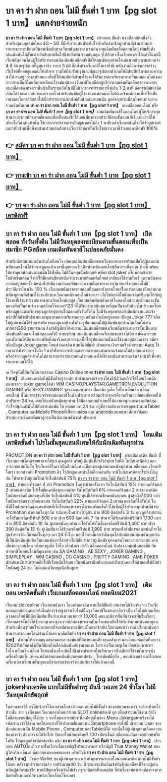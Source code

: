 # บา คา ร่า ฝาก ถอน ไม่มี ขั้นต่ำ 1 บาท【pg slot 1 บาท】  แตกง่ายจ่ายหนัก

**บา คา ร่า ฝาก ถอน ไม่มี ขั้นต่ำ 1 บาท【pg slot 1 บาท】** ฝากถอน ขั้นต่ำ  ทางเลือกอีกหนึ่งสิ่งสำหรับผู้คนยุคสมัยใหม่ 4G – 5G ที่มีบริการแสนประทับใจสำหรับสมาชิกทุกท่านที่เข้ามาร่วมทำรายการลงทะเบียนเป็นสมาชิกกับทางเว็บพนันของทางเราเล่น เกมเดิมพันสล็อตออนไลน์ เติมขั้นต่ำ เล่นเดิมพันได้ตั้งแต่ หลักสิบบาทขึ้นไปถึงหลักพัน ร่วมสนุกสุด ๆไปกับทางในเว็บของเราได้แล้วในตอนี้เว็บพนันออนไลน์ผู้ให้บริการเกมพนันเดิมพันสล็อตที่เปิดให้สมาชิกทุกท่านได้เล่นมาอย่างนานมากกว่า 4 ปี มีภาพรูปแบบที่ดูสมจจริง ระบบ 3 มิติ
อีกทั้งทางเว็บคาสิโนเรายังมี พนักงานมืออาชีพการสร้างเว็บไซต์ที่คอยดูแลและให้บริการ  รวมไปถึงปรับปรุงและพัฒนารูปแบบตัวเกมให้มีประสิทธิภาพและความน่าใช้งานอยู่อย่างสม่ำเสมอ เพื่อที่ให้สมาชิกที่เข้ามาใช้งานได้รับการต้อนรับจากทางเว็บเกมออนไลน์ของเราอย่างเต็มที่โดยที่ขาดเหลืออะไรแม้แต่น้อย เว็บคาสิโนสล็อตผู้บริการเกมเดิมพันสล็อตของทางค่ายเกมสล็อตของทางเรานั้นยังเป็นระบบอัตโนมัติใช้เวลาการทำรายการไม่เกิน 1-2 นาที ต่อการเติมเครดิต เรียกได้ว่าสะดวกสบายและรวดเร็วสำหรับสมาชิกผู้ใช้งานแน่นอนและไม่ต้องแจ้งพนักงานที่ทำให้เสียเวลาและโอกาสอีกต่อไปเมื่อทำรายการฝากตังค์กับนักเล่นเกมพนัน
ลูกค้าทุกท่านที่สนใจอยากจะลองร่วมเดิมพันเกม **บา คา ร่า ฝาก ถอน ไม่มี ขั้นต่ำ 1 บาท【pg slot 1 บาท】** เกมสล็อตออนไลน์ หรือ ***บา คา ร่า ฝาก ถอน ไม่มี ขั้นต่ำ 1 บาท【pg slot 1 บาท】*** เกมเดิมพันคาสิโนออนไลน์ผู้ใช้บริการทุกท่านสามารถสมัครตามขั้นตอนเพื่อเป็นสมาชิกได้เลยเพียงกรอกประวัติตามขั้นตอนที่เว็บเกมเรามีให้เพียงไม่กี่ลำดับเท่านั้น ใช้เวลาการทำรายการเปิดยูสเซอร์ไม่ถึง 1 นาทีเหล่าเซียนพนันก็จะได้รับยูสเซอร์และรหัสผ่านเพื่อที่จะเข้ามาร่วมเล่นกับทางเว็บเราสมัครกับเว็บไซต์เราเวลานี้รับเลยเครดิตฟรี 100%

## 👉 [สมัคร บา คา ร่า ฝาก ถอน ไม่มี ขั้นต่ำ 1 บาท【pg slot 1 บาท】](https://archa888.com/)
## 👉 [ทางเข้า บา คา ร่า ฝาก ถอน ไม่มี ขั้นต่ำ 1 บาท【pg slot 1 บาท】](https://archa888.com/)
## 👉 [บา คา ร่า ฝาก ถอน ไม่มี ขั้นต่ำ 1 บาท【pg slot 1 บาท】 เครดิตฟรี](https://archa888.com/)

## บา คา ร่า ฝาก ถอน ไม่มี ขั้นต่ำ 1 บาท【pg slot 1 บาท】 เปิดตลอด ทั้งวันทั้งคืน ไม่มีวันหยุดลงทะเบียนตามขั้นตอนเพื่อเป็นสมาชิก PGสล็อต เกมเดิมพันคาสิโนปลอดภัยมั่นคง

สำหรับนักเล่นเกมพนันท่านใดที่สนใจ เล่นเกมเดิมพันสล็อตของเว็บของทางเราพร้อมเปิดให้ผู้เล่นเกมพนันออนไลน์ได้รับการดูแลแล้วเวลานี้สุดยอดเว็บเดิมพันพนันออนไลน์ที่มาแรงที่สุด ณ ช่วงนี้ พร้อมให้การดูแลนักเล่นเกมพนันได้ทั้งคืน ไม่มีวันหยุดนักขัตฤกษ์ สมัคร slot joker แจ็กพอตเข้าง่าย โบนัสเข้าตลอด จึงทำให้มีเหล่าเซียนพนันจำนวนมากติดอกติดใจแล้วกลับมาใช้งานกับเว็บเกมพนันของเราต่ออยู่บ่อยครั้ง มิหนำซ้ำยังมีความปลอดภัยและมีความมั่นคงทางการเงินจ่ายจริงทุกยอดไม่มีประวัติการโกงเงิน 100 % เว็บเกมพนันเราครอบคลุมที่สุดและยังตอบโจทย์ในการเล่นของนักเล่นเกมพนันทุกคนที่เข้ามาใช้งานกับทางเว็บเกมพนันออนไลน์ของเรา
เว็บไซต์เรามีโบนัสเครดิตฟรีแจกให้กับผู้ใช้งานที่เข้ามาทำรายการลงทะเบียนใหม่ทุกยูส เว็บเกมเดิมพันพนันคาสิโนออนไลน์ลงทะเบียนตามขั้นตอนเพื่อเป็นสมาชิก เกมสล็อตโจ๊กเกอร์123 ที่ได้รับกระแสนิยมมากที่สุดเป็นระดับต้นๆในประเทศไทย พร้อมดูแลและบริการคุณลูกค้าทุกท่านได้ตลอดทั้งวันทั้งคืน ไม่มีวันหยุดพร้อมยังมีพนักงานและเจ้าหน้าที่ที่มีประสิทธิภาพและคุณภาพคอยบริการและดูแลนักล่าโบนัสอยู่ตลอด เปิดยูส Joker 777 เพื่อให้ผู้เล่นพนันได้รับการบริการและดูแลอย่างทั่วถึงมีรูปแบบเกมให้ผู้เดิมพันทุกท่านได้เลือกใช้งานมากกว่า300 รายการเกม
สิ่งสำคัญที่ทำให้ค่ายเกมเดิมพันสล็อตของเว็บพนันของทางเรานั้นเป็นเกมเดิมพันสล็อตแจกโบนัสตลอดทั้งปี ลงทะเบียน  เกมเดิมพันสล็อตเว็บเกมของเราได้มีการพัฒนาระบบและตัวเกมให้มีภาพกราฟฟิกที่สมจริงและสวยงามเพื่อให้รูปแบบเกมนั้นน่าใช้งานอยู่ตลอดเวลา สมัครเพื่อเปิดยูส Joker game โอนฝากเครดิต แบบไม่มีขั้นต่ำ ฝากถอน เงินรวดเร็วด้วยระบบ Auto ใช้เวลาการทำรายการไม่ถึง 1 นาทีทั้งรายการฝากและรายการถอนสามารถแจ้งถอนได้ด้วยตนเองง่ายๆ หรือถ้าหากลูกค้าท่านใดไม่สามารถทำรายการถอนด้วยตนเองได้เซียนพนันสามารถแจ้งเจ้าหน้าที่เพื่อทำรายการถอนให้ได้

ณ ปัจจุบันนี้ยืนยันได้เลยว่าเกม  Casino Online **บา คา ร่า ฝาก ถอน ไม่มี ขั้นต่ำ 1 บาท【pg slot 1 บาท】** เติมถอนเครดิตไม่มีขั้นต่ำทรูวอเลท กำลังมาแรงแซงทางโค้ง2021เลยก็ว่าได้โดยเว็บพนันของทางเรา joker gameได้นำ  WM CASINO,PLAYSTAR,GAMETRON,EVOLUTION GAMING หรือ SEXY GAMING จุดรวมเกมบาคาร่า ป๊อกเด้ง รูเล็ต ไฮโล แบ็กแจ๊ค สล็อตออนไลน์ ที่ได้มาตรฐานจากจากบ่อนคาสิโนต่างประเทศ พร้อมบริการอย่าดีรวดเร็วและปลอดภัยคอยให้คำปรึกษา 24 ชม. มอบให้แก่นักพนันทุกท่าน ได้มีออกแบบตัวเกมที่ให้ความสนุกและความมันส์สุดเร้าใจสนุกและมันไปกับการเดิมพัน ได้ ตลอดเวลา 24 ชม. อยู่ที่ความต้องการของคุณผ่านบนTablet , Computer และMobile Phoneที่เป็นระบบios และ androidแบบพกพา ศึกษาวิธีและประสบการณ์และพัฒนาสู่การเป็นนักเล่นพนันระดับประเทศ

## บา คา ร่า ฝาก ถอน ไม่มี ขั้นต่ำ 1 บาท【pg slot 1 บาท】 โอนเติมเครดิตขั้นต่ำ โปรโมชั่นสุดแสนพิเศษให้กับนักเดิมพันทุกท่าน

 PROMOTION  **บา คา ร่า ฝาก ถอน ไม่มี ขั้นต่ำ 1 บาท【pg slot 1 บาท】** ฝากเติมเครดิต ขั้นต่ำ ที่เว็บเกมออนไลน์เราอยากจะให้แก่  คุณลูกค้า หรือผู้เดิมพันที่กำลังค้นหาเว็บที่มี โบนัสเครดิตดีๆ และการแจกแบบไม่กั๊ก ให้เว็บคาสิโนเราเป็นอีกหนึ่งทางเลือกของผู้เล่นเกมพนันทุกท่าน สล็อตxo เว็บคาสิโนเรา ขอกล่าวกับ Promotion ดีๆ ให้กับผู้เล่นพนันได้เลือกเล่นกัน จะมีโบนัสเครดิตอะไรบ้างไปดูกัน
โปรสำหรับผู้เล่นใหม่ รับโบนัสทันที 75% [บา คา ร่า ฝาก ถอน ไม่มี ขั้นต่ำ 1 บาท【pg slot 1 บาท】](https://archa888.com/) ทำยอดเทิร์นแค่ 4 เท่า
 Promotion ในการฝากครั้งแรก รับโบนัสทันที 15% ทำยอดเทิร์นแค่ 2 เท่าของเครดิต
โปรโมชั่นเครดิตทุกยอดฝาก รับโบนัสทันที 6% ทำยอดเทิร์นแค่ 2 เท่าของเครดิต
โบนัสเครดิตคืนยอดทุนที่เสีย รับโบนัสทันที 5% ทุนที่เสียจากเซียนพนันทุกคน สูงสุดถึง7,000 บาท
โบนัสเครดิตชวนเพื่อนมาเล่น รับโบนัสทันที 22% ทำยอดเทิร์นแค่ 2 เท่าของเครดิตที่ได้รับไป
ในทั้งนี้โบนัสเครดิตสุดแสนพิศษที่เว็บไซต์ของทางเราได้จัดเตรียมขึ้นไว้ให้เพื่อผู้ใช้บริการทุกท่านที่น่ารัก  Promotion ฝากเล่นในทุกวัน จะมีแบบไหนบ้างไปดูกัน
ฝาก 800 ติดต่อกัน 3 วัน คุณลูกค้าทุกท่านจะได้รับเครดิตฟรีทันที 500 บาท
ฝาก 600 ติดต่อกัน 7 วัน ท่านจะได้รับเครดิตฟรีทันที 1,100 บาท
ฝาก 800 ติดต่อกัน 10 วัน ผู้เล่นพนันทุกท่านจะได้รับโปรโมชั่นเครดิตฟรีทันที 1,400 บาท
ฝาก 300 ติดต่อกัน 15 วัน ผู้เดิมพันจะได้รับเครดิตฟรีทันที 1,900 บาท
พร้อมทั้งยังมีการเล่นพนันที่จะได้ลุ้นรับรางวัลแจ็กพอตในทุกๆเวลา 24 ชั่วโมง บอกไว้ตรงนี้เลยว่าคืนทุนให้กับนักเล่นเกมพนันทุกท่านที่เป็นนักเดิมพันกับเว็บเกมพนันเราได้อย่างไม่มีอั้น หากว่าผู้เดิมพันทุกคนสนใจและอยากจะเล่น เกมเสี่ยงดวงออนไลน์ หรือเกมรูเล็ต ไฮโล เสือมังกร กำถั่ว สล็อตออนไลน์ ยิงปลา เกมพนันยอดฮิต กับค่ายคาสิโนออนไลน์ที่คุณชอบ เช่น SA GAMING , AE SEXY , JOKER GAMING , SIMPLEPLAY , WM CASINO , DG CASINO , PRETTY GAMING , AMB POKER  นักเล่นพนันสามารถคลิ๊กไปที่เว็บพนันได้เลย เว็บพนันเรามีพนักงานและทีมงานคอยให้คำตอบให้นักล่าโบนัสอยู่ 24 ชม. ไม่มีแม้แต่วันหยุดนักขัตฤกษ์

## บา คา ร่า ฝาก ถอน ไม่มี ขั้นต่ำ 1 บาท【pg slot 1 บาท】 เติมถอน เครดิตขั้นต่ำ  เว็บเกมสล็อตออนไลน์ ยอดนิยม2021

เว็บเกม slot online เว็บเกมพนันเรา โอนเติมเครดิต แบบไม่มีขั้นต่ำ เล่นง่ายได้เงินจริง รางวัลแจ็กพอตแตกบ่อยและเปอร์เซ็นต์การจ่ายสูงกว่าเว็บไซต์อื่นๆ เว็บคาสิโนของเราถือว่าเป็น เว็บไซต์เกมเสี่ยงดวงออนไลน์ที่มีนักเดิมพันเป็นจำนวนมากมากกว่า 10,000 คนและมีการยืนยันว่าจะเพิ่มขึ้นเรื่อยๆ เว็บเกมเรานั้นยังได้รับจากมาตราฐานจากบ่อนต่างประเทศในเรื่องของเปิดให้บริการเกมพนันและดูแล สำหรับเพื่อนๆที่สนใจและอยากที่จะสมัครลงทะเบียนเป็นสมาชิกกับเว็บเกมของเรา เหล่าเซียนพนันทุกท่านสามารถแอดไลน์เข้ามาได้เลย
	มาสัมผัสกับ **บา คา ร่า ฝาก ถอน ไม่มี ขั้นต่ำ 1 บาท【pg slot 1 บาท】** ตัวเกมให้ความสนุกสนานและความมันส์ที่มีภาพและเสียงสุดอลังการ และมีเกมยอดฮิตที่มาแรงปี2021ให้กับกำลังเป็นที่นิยมได้เลือกเดิมพันอย่างมากมาย  ไม่ว่าจะเป็นเกมรูเล็ต  ป๊อกเด้ง บาคาร่า ไฮโล แบ็กแจ๊ค สล็อต ไม่ต้องนั่งเครื่องบินไปถึงต่างประเทศให้เสียเวลา หรือเสียค่าใช้จ่ายในการนั่งเครื่องอีกต่อไป เพียงแค่นักเล่นเกมพนันมีทุกแพลตฟอร์ม , โทรศัพท์มือถือ , คอมพิวเตอร์ และไอแพดเครื่องเดียวเซียนพนันทุกคนก็สามารถเข้ามาร่วมเล่นกับเราได้แล้วตอนนี้

## บา คา ร่า ฝาก ถอน ไม่มี ขั้นต่ำ 1 บาท【pg slot 1 บาท】 jokerฝากเครดิต แบบไม่มีขั้นต่ำทรู มันนี่ วอเลท 24 ชั่วโมง ไม่มีวันหยุดนักขัตฤกษ์

ในส่วนของวิธีการใช้บริการโจ๊กเกอร์สล็อต ฝากถอนแบบไม่มีขั้นต่ำ ของค่ายเกมของเรา จะต้องทำอะไรบ้างนั้น ง่าย ๆ เพียงแค่เว็บเกมออนไลน์เราเกม SLOT onlineต้องมี ยูส เพื่อเข้าระบบใช้งาน ถ้ายังไม่มีสามารถเปิดยูสได้ง่าย ๆ จากโหมดการสมัครเพื่อเปิดยูสในช่อง Menu Jokergameจึงจะได้ รหัสผ่าน เข้าใช้งาน พอได้มาแล้วก็ให้ทำตามขั้นตอนบน Smartphone  ต่อไปนี้
เข้าระบบ User  ของนักเล่นเกมพนัน Mobile Phone , Computer และTabletก็ได้
จากนั้นให้ผู้เล่นทุกคนเลือกความต้องการว่า ต้องการจะได้รับโปร รับเลยโบนัสเครดิตฟรี 100 เปอร์เซ็นต์ สล็อตเกมวัดดวงonlineหรือไม่รับ
ให้คุณลูกค้าสมัครสมาชิก คลิก **บา คา ร่า ฝาก ถอน ไม่มี ขั้นต่ำ 1 บาท【pg slot 1 บาท】** ฝากถอน AUTOโอนไว ภาพในเว็บจะขึ้นเลขบัญชีพร้อมธนาคาร หรือบัญชี True Money Wallet ของผู้ให้บริการขึ้นมา
คัดลอกหมายเลขธนาคาร หรือบัญชี **บา คา ร่า ฝาก ถอน ไม่มี ขั้นต่ำ 1 บาท【pg slot 1 บาท】** True Wallet ของผู้เล่นทุกท่าน แล้วทำธุรกรรมระบบโอนถอนเครดิต แบบไม่มีขั้นต่ำได้เลย
หลังจากทำรายการแล้ว รอประมาณ40 วินาที ระบบจะเติมเงินเข้าบัญชีเกมสล็อตพีจีของผู้เล่นพนันผู้สมัครสมาชิก
หากมีปัญหาเรื่องเงินไม่เข้า กรุณาติดต่อทีมแอดมิน ที่ทำเรื่องสมัครผ่านช่องทางการติดต่อที่แนบเอาไว้ทางหน้าเว็บสล็อตโจ๊กเกอร์


